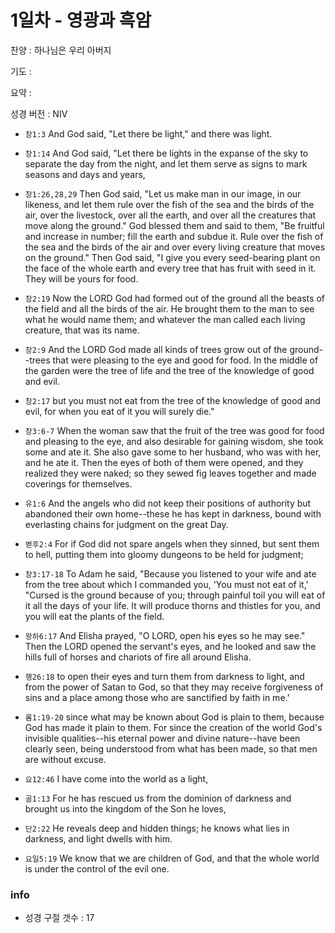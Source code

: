 # 1일차 - 영광과 흑암

찬양 : 하나님은 우리 아버지

기도 : 

요약 : 

성경 버전 : NIV

- `창1:3` And God said, "Let there be light," and there was light.

- `창1:14` And God said, "Let there be lights in the expanse of the sky to separate the day from the night, and let them serve as signs to mark seasons and days and years,

- `창1:26,28,29` Then God said, "Let us make man in our image, in our likeness, and let them rule over the fish of the sea and the birds of the air, over the livestock, over all the earth, and over all the creatures that move along the ground." God blessed them and said to them, "Be fruitful and increase in number; fill the earth and subdue it. Rule over the fish of the sea and the birds of the air and over every living creature that moves on the ground." Then God said, "I give you every seed-bearing plant on the face of the whole earth and every tree that has fruit with seed in it. They will be yours for food.

- `창2:19` Now the LORD God had formed out of the ground all the beasts of the field and all the birds of the air. He brought them to the man to see what he would name them; and whatever the man called each living creature, that was its name.

- `창2:9` And the LORD God made all kinds of trees grow out of the ground--trees that were pleasing to the eye and good for food. In the middle of the garden were the tree of life and the tree of the knowledge of good and evil.

- `창2:17` but you must not eat from the tree of the knowledge of good and evil, for when you eat of it you will surely die."

- `창3:6-7` When the woman saw that the fruit of the tree was good for food and pleasing to the eye, and also desirable for gaining wisdom, she took some and ate it. She also gave some to her husband, who was with her, and he ate it. Then the eyes of both of them were opened, and they realized they were naked; so they sewed fig leaves together and made coverings for themselves.

- `유1:6` And the angels who did not keep their positions of authority but abandoned their own home--these he has kept in darkness, bound with everlasting chains for judgment on the great Day.

- `벧후2:4` For if God did not spare angels when they sinned, but sent them to hell, putting them into gloomy dungeons to be held for judgment;

- `창3:17-18` To Adam he said, "Because you listened to your wife and ate from the tree about which I commanded you, 'You must not eat of it,' "Cursed is the ground because of you; through painful toil you will eat of it all the days of your life. It will produce thorns and thistles for you, and you will eat the plants of the field.

- `왕하6:17` And Elisha prayed, "O LORD, open his eyes so he may see." Then the LORD opened the servant's eyes, and he looked and saw the hills full of horses and chariots of fire all around Elisha.

- `행26:18` to open their eyes and turn them from darkness to light, and from the power of Satan to God, so that they may receive forgiveness of sins and a place among those who are sanctified by faith in me.'

- `롬1:19-20` since what may be known about God is plain to them, because God has made it plain to them. For since the creation of the world God's invisible qualities--his eternal power and divine nature--have been clearly seen, being understood from what has been made, so that men are without excuse.

- `요12:46` I have come into the world as a light,

- `골1:13` For he has rescued us from the dominion of darkness and brought us into the kingdom of the Son he loves,

- `단2:22` He reveals deep and hidden things; he knows what lies in darkness, and light dwells with him.

- `요일5:19` We know that we are children of God, and that the whole world is under the control of the evil one.

### info

- 성경 구절 갯수 : 17